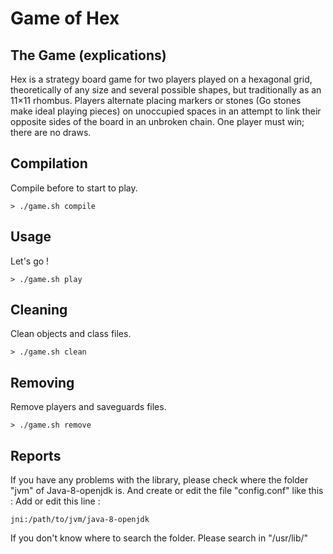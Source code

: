 # Game of Hex

## The Game (explications)

Hex is a strategy board game for two players played on a hexagonal grid, theoretically of any size and several possible shapes, but traditionally as an 11×11 rhombus. Players alternate placing markers or stones (Go stones make ideal playing pieces) on unoccupied spaces in an attempt to link their opposite sides of the board in an unbroken chain. One player must win; there are no draws.

## Compilation

Compile before to start to play.

```
> ./game.sh compile
```

## Usage

Let's go !

```
> ./game.sh play
```

## Cleaning

Clean objects and class files.

```
> ./game.sh clean
```
## Removing

Remove players and saveguards files.

```
> ./game.sh remove
```
## Reports

If you have any problems with the library, please check where the folder "jvm" of Java-8-openjdk is. And create or edit the file "config.conf" like this :
Add or edit this line :
```
jni:/path/to/jvm/java-8-openjdk
```
If you don't know where to search the folder. Please search in "/usr/lib/"
